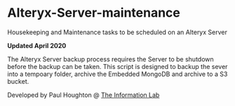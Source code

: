 # Alteryx-Server-maintenance
Housekeeping and Maintenance tasks to be scheduled on an Alteryx Server

**Updated April 2020**

The Alteryx  Server backup process requires the Server to be shutdown before the backup can be taken. This script is designed to backup the sever into a tempoary folder, archive the Embedded MongoDB and archive to a S3 bucket.



Developed by Paul Houghton @ [The Information Lab](https://www.theinformationlab.co.uk/ "The Information Lab")